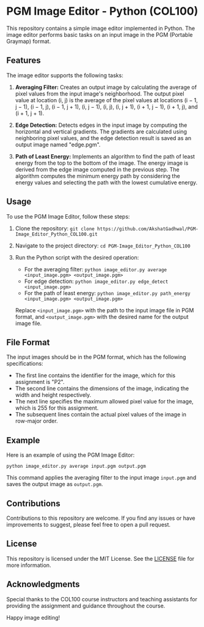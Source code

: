 # PGM Image Editor - Python (COL100)

This repository contains a simple image editor implemented in Python. The image editor performs basic tasks on an input image in the PGM (Portable Graymap) format.

## Features

The image editor supports the following tasks:

1. **Averaging Filter:** Creates an output image by calculating the average of pixel values from the input image's neighborhood. The output pixel value at location (i, j) is the average of the pixel values at locations (i − 1, j − 1), (i − 1, j), (i − 1, j + 1), (i, j − 1), (i, j), (i, j + 1), (i + 1, j − 1), (i + 1, j), and (i + 1, j + 1).

2. **Edge Detection:** Detects edges in the input image by computing the horizontal and vertical gradients. The gradients are calculated using neighboring pixel values, and the edge detection result is saved as an output image named "edge.pgm".

3. **Path of Least Energy:** Implements an algorithm to find the path of least energy from the top to the bottom of the image. The energy image is derived from the edge image computed in the previous step. The algorithm computes the minimum energy path by considering the energy values and selecting the path with the lowest cumulative energy.

## Usage

To use the PGM Image Editor, follow these steps:

1. Clone the repository: `git clone https://github.com/AkshatGadhwal/PGM-Image_Editor_Python_COL100.git`
2. Navigate to the project directory: `cd PGM-Image_Editor_Python_COL100`
3. Run the Python script with the desired operation:

   - For the averaging filter: `python image_editor.py average <input_image.pgm> <output_image.pgm>`
   - For edge detection: `python image_editor.py edge_detect <input_image.pgm>`
   - For the path of least energy: `python image_editor.py path_energy <input_image.pgm> <output_image.pgm>`

   Replace `<input_image.pgm>` with the path to the input image file in PGM format, and `<output_image.pgm>` with the desired name for the output image file.

## File Format

The input images should be in the PGM format, which has the following specifications:

- The first line contains the identifier for the image, which for this assignment is "P2".
- The second line contains the dimensions of the image, indicating the width and height respectively.
- The next line specifies the maximum allowed pixel value for the image, which is 255 for this assignment.
- The subsequent lines contain the actual pixel values of the image in row-major order.

## Example

Here is an example of using the PGM Image Editor:

```shell
python image_editor.py average input.pgm output.pgm
```

This command applies the averaging filter to the input image `input.pgm` and saves the output image as `output.pgm`.

## Contributions

Contributions to this repository are welcome. If you find any issues or have improvements to suggest, please feel free to open a pull request.

## License

This repository is licensed under the MIT License. See the [LICENSE](LICENSE) file for more information.

## Acknowledgments

Special thanks to the COL100 course instructors and teaching assistants for providing the assignment and guidance throughout the course.

Happy image editing!
